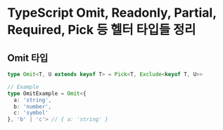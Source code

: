 # TypeScript Omit, Readonly, Partial, Required, Pick 등 헬터 타입들 정리

## Omit 타입
```typescript
type Omit<T, U extends keyof T> = Pick<T, Exclude<keyof T, U>>

// Example
type OmitExample = Omit<{
  a: 'string',
  b: 'number',
  c: 'symbol'
}, 'b' | 'c'> // { a: 'string' }
```